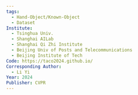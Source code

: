 ```yaml
---
tags:
  - Hand-Object/Known-Object
  - Dataset
Institute:
  - Tsinghua Univ.
  - Shanghai AILab
  - Shanghai Qi Zhi Institute
  - Beijing Univ of Posts and Telecommunications
  - Beijing Institute of Tech
Code: https://taco2024.github.io/
Corresponding Author:
  - Li Yi
Year: 2024
Publisher: CVPR
---
```

